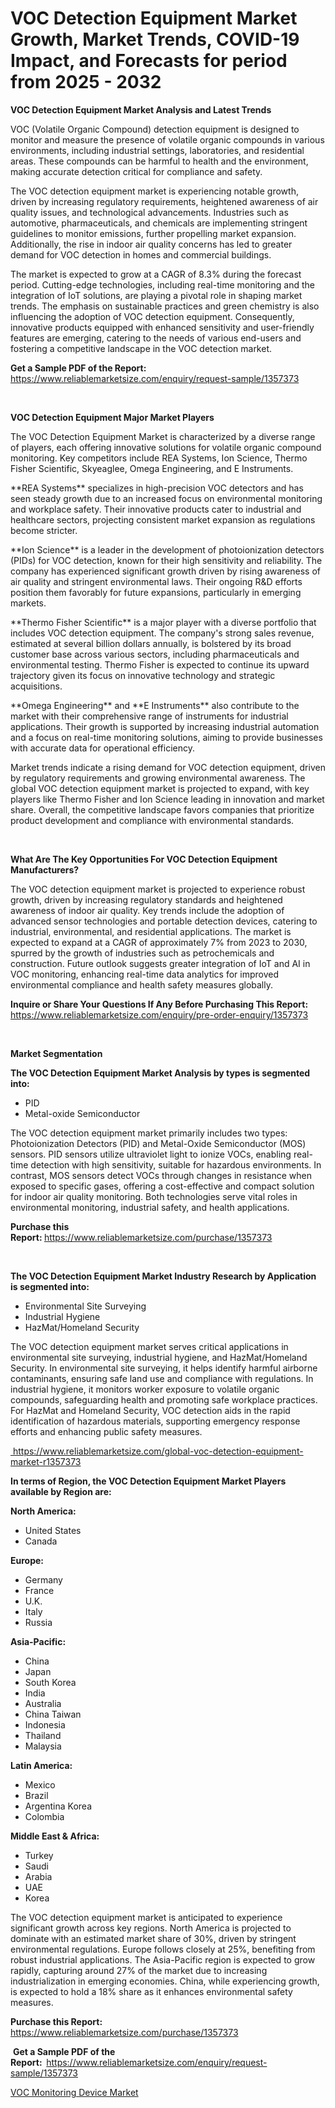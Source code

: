 <p><h1>VOC Detection Equipment Market Growth, Market Trends, COVID-19 Impact, and Forecasts for period from 2025 - 2032</h1></p><p><strong>VOC Detection Equipment Market Analysis and Latest Trends</strong></p>
<p><p>VOC (Volatile Organic Compound) detection equipment is designed to monitor and measure the presence of volatile organic compounds in various environments, including industrial settings, laboratories, and residential areas. These compounds can be harmful to health and the environment, making accurate detection critical for compliance and safety.</p><p>The VOC detection equipment market is experiencing notable growth, driven by increasing regulatory requirements, heightened awareness of air quality issues, and technological advancements. Industries such as automotive, pharmaceuticals, and chemicals are implementing stringent guidelines to monitor emissions, further propelling market expansion. Additionally, the rise in indoor air quality concerns has led to greater demand for VOC detection in homes and commercial buildings.</p><p>The market is expected to grow at a CAGR of 8.3% during the forecast period. Cutting-edge technologies, including real-time monitoring and the integration of IoT solutions, are playing a pivotal role in shaping market trends. The emphasis on sustainable practices and green chemistry is also influencing the adoption of VOC detection equipment. Consequently, innovative products equipped with enhanced sensitivity and user-friendly features are emerging, catering to the needs of various end-users and fostering a competitive landscape in the VOC detection market.</p></p>
<p><strong>Get a Sample PDF of the Report:&nbsp;</strong> <a href="https://www.reliablemarketsize.com/enquiry/request-sample/1357373?utm_campaign=2303&utm_medium=2&utm_source=Github&utm_content=ia&utm_term=16022025&utm_id=voc-detection-equipment">https://www.reliablemarketsize.com/enquiry/request-sample/1357373</a></p>
<p>&nbsp;</p>
<p><strong>VOC Detection Equipment Major Market Players</strong></p>
<p><p>The VOC Detection Equipment Market is characterized by a diverse range of players, each offering innovative solutions for volatile organic compound monitoring. Key competitors include REA Systems, Ion Science, Thermo Fisher Scientific, Skyeaglee, Omega Engineering, and E Instruments.</p><p>**REA Systems** specializes in high-precision VOC detectors and has seen steady growth due to an increased focus on environmental monitoring and workplace safety. Their innovative products cater to industrial and healthcare sectors, projecting consistent market expansion as regulations become stricter.</p><p>**Ion Science** is a leader in the development of photoionization detectors (PIDs) for VOC detection, known for their high sensitivity and reliability. The company has experienced significant growth driven by rising awareness of air quality and stringent environmental laws. Their ongoing R&D efforts position them favorably for future expansions, particularly in emerging markets.</p><p>**Thermo Fisher Scientific** is a major player with a diverse portfolio that includes VOC detection equipment. The company's strong sales revenue, estimated at several billion dollars annually, is bolstered by its broad customer base across various sectors, including pharmaceuticals and environmental testing. Thermo Fisher is expected to continue its upward trajectory given its focus on innovative technology and strategic acquisitions.</p><p>**Omega Engineering** and **E Instruments** also contribute to the market with their comprehensive range of instruments for industrial applications. Their growth is supported by increasing industrial automation and a focus on real-time monitoring solutions, aiming to provide businesses with accurate data for operational efficiency.</p><p>Market trends indicate a rising demand for VOC detection equipment, driven by regulatory requirements and growing environmental awareness. The global VOC detection equipment market is projected to expand, with key players like Thermo Fisher and Ion Science leading in innovation and market share. Overall, the competitive landscape favors companies that prioritize product development and compliance with environmental standards.</p></p>
<p>&nbsp;</p>
<p><strong>What Are The Key Opportunities For VOC Detection Equipment Manufacturers?</strong></p>
<p><p>The VOC detection equipment market is projected to experience robust growth, driven by increasing regulatory standards and heightened awareness of indoor air quality. Key trends include the adoption of advanced sensor technologies and portable detection devices, catering to industrial, environmental, and residential applications. The market is expected to expand at a CAGR of approximately 7% from 2023 to 2030, spurred by the growth of industries such as petrochemicals and construction. Future outlook suggests greater integration of IoT and AI in VOC monitoring, enhancing real-time data analytics for improved environmental compliance and health safety measures globally. </p></p>
<p><strong>Inquire or Share Your Questions If Any Before Purchasing This Report:</strong> <a href="https://www.reliablemarketsize.com/enquiry/pre-order-enquiry/1357373?utm_campaign=2303&utm_medium=2&utm_source=Github&utm_content=ia&utm_term=16022025&utm_id=voc-detection-equipment">https://www.reliablemarketsize.com/enquiry/pre-order-enquiry/1357373</a></p>
<p>&nbsp;</p>
<p><strong>Market Segmentation</strong></p>
<p><strong>The VOC Detection Equipment Market Analysis by types is segmented into:</strong></p>
<p><ul><li>PID</li><li>Metal-oxide Semiconductor</li></ul></p>
<p><p>The VOC detection equipment market primarily includes two types: Photoionization Detectors (PID) and Metal-Oxide Semiconductor (MOS) sensors. PID sensors utilize ultraviolet light to ionize VOCs, enabling real-time detection with high sensitivity, suitable for hazardous environments. In contrast, MOS sensors detect VOCs through changes in resistance when exposed to specific gases, offering a cost-effective and compact solution for indoor air quality monitoring. Both technologies serve vital roles in environmental monitoring, industrial safety, and health applications.</p></p>
<p><strong>Purchase this Report:&nbsp;</strong><a href="https://www.reliablemarketsize.com/purchase/1357373?utm_campaign=2303&utm_medium=2&utm_source=Github&utm_content=ia&utm_term=16022025&utm_id=voc-detection-equipment">https://www.reliablemarketsize.com/purchase/1357373</a></p>
<p>&nbsp;</p>
<p><strong>The VOC Detection Equipment Market Industry Research by Application is segmented into:</strong></p>
<p><ul><li>Environmental Site Surveying</li><li>Industrial Hygiene</li><li>HazMat/Homeland Security</li></ul></p>
<p><p>The VOC detection equipment market serves critical applications in environmental site surveying, industrial hygiene, and HazMat/Homeland Security. In environmental site surveying, it helps identify harmful airborne contaminants, ensuring safe land use and compliance with regulations. In industrial hygiene, it monitors worker exposure to volatile organic compounds, safeguarding health and promoting safe workplace practices. For HazMat and Homeland Security, VOC detection aids in the rapid identification of hazardous materials, supporting emergency response efforts and enhancing public safety measures.</p></p>
<p><a href="https://www.reliablemarketsize.com/global-voc-detection-equipment-market-r1357373?utm_campaign=2303&utm_medium=2&utm_source=Github&utm_content=ia&utm_term=16022025&utm_id=voc-detection-equipment">&nbsp;https://www.reliablemarketsize.com/global-voc-detection-equipment-market-r1357373</a></p>
<p><strong>In terms of Region, the VOC Detection Equipment Market Players available by Region are:</strong></p>
<p>
    <p> <strong> North America: </strong>
        <ul>
            <li>United States</li>
            <li>Canada</li>
        </ul>
        </p> 
    <p> <strong> Europe: </strong>
        <ul>
            <li>Germany</li>
            <li>France</li>
            <li>U.K.</li>
            <li>Italy</li>
            <li>Russia</li>
        </ul>
        </p> 
    <p> <strong> Asia-Pacific: </strong>
        <ul>
            <li>China</li>
            <li>Japan</li>
            <li>South Korea</li>
            <li>India</li>
            <li>Australia</li>
            <li>China Taiwan</li>
            <li>Indonesia</li>
            <li>Thailand</li>
            <li>Malaysia</li>
        </ul>
        </p> 
    <p> <strong> Latin America: </strong>
        <ul>
            <li>Mexico</li>
            <li>Brazil</li>
            <li>Argentina Korea</li>
            <li>Colombia</li>
        </ul>
        </p> 
    <p> <strong> Middle East & Africa: </strong>
        <ul>
            <li>Turkey</li>
            <li>Saudi</li>
            <li>Arabia</li>
            <li>UAE</li>
            <li>Korea</li>
        </ul>
    </p>
    </p>
<p><p>The VOC detection equipment market is anticipated to experience significant growth across key regions. North America is projected to dominate with an estimated market share of 30%, driven by stringent environmental regulations. Europe follows closely at 25%, benefiting from robust industrial applications. The Asia-Pacific region is expected to grow rapidly, capturing around 27% of the market due to increasing industrialization in emerging economies. China, while experiencing growth, is expected to hold a 18% share as it enhances environmental safety measures.</p></p>
<p><strong>Purchase this Report: </strong><a href="https://www.reliablemarketsize.com/purchase/1357373?utm_campaign=2303&utm_medium=2&utm_source=Github&utm_content=ia&utm_term=16022025&utm_id=voc-detection-equipment">https://www.reliablemarketsize.com/purchase/1357373</a></p>
<p>&nbsp;<strong>Get a Sample PDF of the Report:&nbsp;&nbsp;</strong><a href="https://www.reliablemarketsize.com/enquiry/request-sample/1357373?utm_campaign=2303&utm_medium=2&utm_source=Github&utm_content=ia&utm_term=16022025&utm_id=voc-detection-equipment">https://www.reliablemarketsize.com/enquiry/request-sample/1357373</a></p>
<p><strong></strong></p>
<p><p><a href="https://github.com/pearlinewhite4692/Market-Research-Report-List-1/blob/main/voc-monitoring-device-market.md?utm_campaign=2303&utm_medium=2&utm_source=Github&utm_content=ia&utm_term=16022025&utm_id=voc-detection-equipment">VOC Monitoring Device Market</a></p></p>